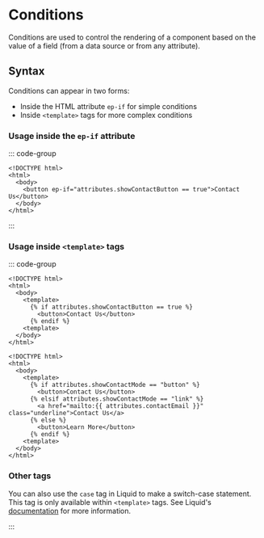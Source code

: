 # Conditions

Conditions are used to control the rendering of a component based on the value of a field (from a data source or from any attribute).

## Syntax

Conditions can appear in two forms:

- Inside the HTML attribute `ep-if` for simple conditions
- Inside `<template>` tags for more complex conditions

### Usage inside the `ep-if` attribute

::: code-group

```liquid [index.html]
<!DOCTYPE html>
<html>
  <body>
    <button ep-if="attributes.showContactButton == true">Contact Us</button>
  </body>
</html>
```

:::

### Usage inside `<template>` tags

::: code-group

```liquid [simple.html]
<!DOCTYPE html>
<html>
  <body>
    <template>
      {% if attributes.showContactButton == true %}
        <button>Contact Us</button>
      {% endif %}
    <template>
  </body>
</html>
```

```liquid [complex.html]
<!DOCTYPE html>
<html>
  <body>
    <template>
      {% if attributes.showContactMode == "button" %}
        <button>Contact Us</button>
      {% elsif attributes.showContactMode == "link" %}
        <a href="mailto:{{ attributes.contactEmail }}" class="underline">Contact Us</a>
      {% else %}
        <button>Learn More</button>
      {% endif %}
    <template>
  </body>
</html>
```

### Other tags

You can also use the `case` tag in Liquid to make a switch-case statement.
This tag is only available within `<template>` tags. See Liquid's [documentation](https://liquidjs.com/tags/case.html) for more information.

:::
